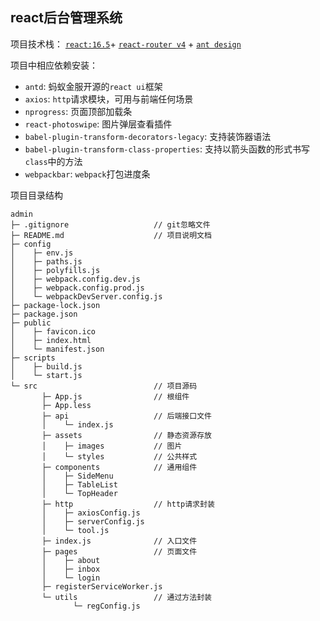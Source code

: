 ## react后台管理系统
项目技术栈： [`react:16.5`](https://react.docschina.org/)+ 
[`react-router v4`](https://reacttraining.com/react-router/web/guides/philosophy) + 
[`ant design`](https://ant.design/index-cn)

项目中相应依赖安装：
* `antd`: 蚂蚁金服开源的`react ui`框架
* `axios`: `http`请求模块，可用与前端任何场景
* `nprogress`: 页面顶部加载条
* `react-photoswipe`: 图片弹层查看插件
* `babel-plugin-transform-decorators-legacy`: 支持装饰器语法
* `babel-plugin-transform-class-properties`: 支持以箭头函数的形式书写`class`中的方法
* `webpackbar`: `webpack`打包进度条

项目目录结构
```
admin
├─ .gitignore                   // git忽略文件
├─ README.md                    // 项目说明文档
├─ config                       
│    ├─ env.js
│    ├─ paths.js
│    ├─ polyfills.js
│    ├─ webpack.config.dev.js
│    ├─ webpack.config.prod.js
│    └─ webpackDevServer.config.js
├─ package-lock.json
├─ package.json
├─ public
│    ├─ favicon.ico
│    ├─ index.html
│    └─ manifest.json
├─ scripts
│    ├─ build.js
│    └─ start.js
└─ src                          // 项目源码
       ├─ App.js                // 根组件
       ├─ App.less
       ├─ api                   // 后端接口文件
       │    └─ index.js
       ├─ assets                // 静态资源存放
       │    ├─ images           // 图片
       │    └─ styles           // 公共样式
       ├─ components            // 通用组件
       │    ├─ SideMenu
       │    ├─ TableList
       │    └─ TopHeader
       ├─ http                  // http请求封装
       │    ├─ axiosConfig.js
       │    ├─ serverConfig.js
       │    └─ tool.js
       ├─ index.js              // 入口文件
       ├─ pages                 // 页面文件
       │    ├─ about
       │    ├─ inbox
       │    └─ login
       ├─ registerServiceWorker.js
       └─ utils                 // 通过方法封装
              └─ regConfig.js   
```